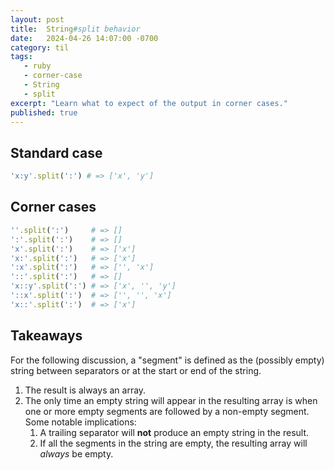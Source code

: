 ```yaml
---
layout: post
title:  String#split behavior
date:   2024-04-26 14:07:00 -0700
category: til
tags: 
   - ruby
   - corner-case
   - String
   - split
excerpt: "Learn what to expect of the output in corner cases."
published: true
---
```


## Standard case

```ruby
'x:y'.split(':') # => ['x', 'y']
```

## Corner cases

```ruby
''.split(':')     # => []
':'.split(':')    # => []
'x'.split(':')    # => ['x']
'x:'.split(':')   # => ['x']
':x'.split(':')   # => ['', 'x']
'::'.split(':')   # => []
'x::y'.split(':') # => ['x', '', 'y']
'::x'.split(':')  # => ['', '', 'x']
'x::'.split(':')  # => ['x']
```

## Takeaways

For the following discussion, a "segment" is defined as the (possibly empty) string between separators or at the start
or end of the string.

1. The result is always an array.
2. The only time an empty string will appear in the resulting array is when one or more empty segments are followed by a
   non-empty segment. Some notable implications:
   <ol class="list-alpha">
      <li>A trailing separator will <strong>not</strong> produce an empty string in the result.</li>
      <li>If all the segments in the string are empty, the resulting array will <em>always</em> be empty.</li>
   </ol>
